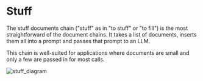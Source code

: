 Stuff
=====

The stuff documents chain ("stuff" as in "to stuff" or "to fill") is the most straightforward of the document chains. It takes a list of documents, inserts them all into a prompt and passes that prompt to an LLM.

This chain is well-suited for applications where documents are small and only a few are passed in for most calls.

![stuff_diagram](/assets/images/stuff-818da4c66ee17911bc8861c089316579.jpg)